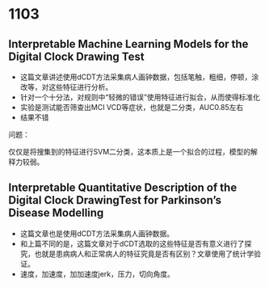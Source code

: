 # 1103

## Interpretable Machine Learning Models for the Digital Clock Drawing Test 

- 这篇文章讲述使用dCDT方法采集病人画钟数据，包括笔触，粗细，停顿，涂改等，对这些特征进行分析。
- 针对一个十分法，对规则中“轻微的错误”使用特征进行拟合，从而使得标准化
- 实验是测试能否筛查出MCI VCD等症状，也就是二分类，AUC0.85左右
- 结果不错

问题：

仅仅是将搜集到的特征进行SVM二分类，这本质上是一个拟合的过程，模型的解释力较弱。



## Interpretable Quantitative Description of the Digital Clock DrawingTest for Parkinson’s Disease Modelling  

- 这篇文章也是使用dCDT方法采集病人画钟数据。
- 和上篇不同的是，这篇文章对于dCDT选取的这些特征是否有意义进行了探究，也就是患病病人和正常病人的特征究竟是否有区别？文章使用了统计学验证。
- 速度，加速度，加加速度jerk，压力，切向角度。